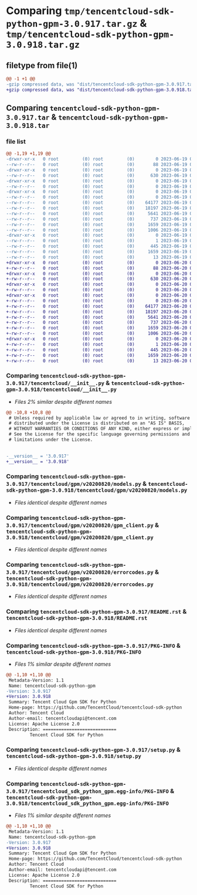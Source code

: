 # Comparing `tmp/tencentcloud-sdk-python-gpm-3.0.917.tar.gz` & `tmp/tencentcloud-sdk-python-gpm-3.0.918.tar.gz`

## filetype from file(1)

```diff
@@ -1 +1 @@
-gzip compressed data, was "dist/tencentcloud-sdk-python-gpm-3.0.917.tar", last modified: Mon Jun 19 00:26:14 2023, max compression
+gzip compressed data, was "dist/tencentcloud-sdk-python-gpm-3.0.918.tar", last modified: Tue Jun 20 02:41:20 2023, max compression
```

## Comparing `tencentcloud-sdk-python-gpm-3.0.917.tar` & `tencentcloud-sdk-python-gpm-3.0.918.tar`

### file list

```diff
@@ -1,19 +1,19 @@
-drwxr-xr-x   0 root         (0) root         (0)        0 2023-06-19 00:26:14.000000 tencentcloud-sdk-python-gpm-3.0.917/
--rw-r--r--   0 root         (0) root         (0)       88 2023-06-19 00:26:14.000000 tencentcloud-sdk-python-gpm-3.0.917/setup.cfg
-drwxr-xr-x   0 root         (0) root         (0)        0 2023-06-19 00:26:14.000000 tencentcloud-sdk-python-gpm-3.0.917/tencentcloud/
--rw-r--r--   0 root         (0) root         (0)      630 2023-06-19 00:26:14.000000 tencentcloud-sdk-python-gpm-3.0.917/tencentcloud/__init__.py
-drwxr-xr-x   0 root         (0) root         (0)        0 2023-06-19 00:26:14.000000 tencentcloud-sdk-python-gpm-3.0.917/tencentcloud/gpm/
--rw-r--r--   0 root         (0) root         (0)        0 2023-06-19 00:26:14.000000 tencentcloud-sdk-python-gpm-3.0.917/tencentcloud/gpm/__init__.py
-drwxr-xr-x   0 root         (0) root         (0)        0 2023-06-19 00:26:14.000000 tencentcloud-sdk-python-gpm-3.0.917/tencentcloud/gpm/v20200820/
--rw-r--r--   0 root         (0) root         (0)        0 2023-06-19 00:26:14.000000 tencentcloud-sdk-python-gpm-3.0.917/tencentcloud/gpm/v20200820/__init__.py
--rw-r--r--   0 root         (0) root         (0)    64177 2023-06-19 00:26:14.000000 tencentcloud-sdk-python-gpm-3.0.917/tencentcloud/gpm/v20200820/models.py
--rw-r--r--   0 root         (0) root         (0)    18197 2023-06-19 00:26:14.000000 tencentcloud-sdk-python-gpm-3.0.917/tencentcloud/gpm/v20200820/gpm_client.py
--rw-r--r--   0 root         (0) root         (0)     5641 2023-06-19 00:26:14.000000 tencentcloud-sdk-python-gpm-3.0.917/tencentcloud/gpm/v20200820/errorcodes.py
--rw-r--r--   0 root         (0) root         (0)      737 2023-06-19 00:26:14.000000 tencentcloud-sdk-python-gpm-3.0.917/README.rst
--rw-r--r--   0 root         (0) root         (0)     1659 2023-06-19 00:26:14.000000 tencentcloud-sdk-python-gpm-3.0.917/PKG-INFO
--rw-r--r--   0 root         (0) root         (0)     1006 2023-06-19 00:26:14.000000 tencentcloud-sdk-python-gpm-3.0.917/setup.py
-drwxr-xr-x   0 root         (0) root         (0)        0 2023-06-19 00:26:14.000000 tencentcloud-sdk-python-gpm-3.0.917/tencentcloud_sdk_python_gpm.egg-info/
--rw-r--r--   0 root         (0) root         (0)        1 2023-06-19 00:26:14.000000 tencentcloud-sdk-python-gpm-3.0.917/tencentcloud_sdk_python_gpm.egg-info/dependency_links.txt
--rw-r--r--   0 root         (0) root         (0)      445 2023-06-19 00:26:14.000000 tencentcloud-sdk-python-gpm-3.0.917/tencentcloud_sdk_python_gpm.egg-info/SOURCES.txt
--rw-r--r--   0 root         (0) root         (0)     1659 2023-06-19 00:26:14.000000 tencentcloud-sdk-python-gpm-3.0.917/tencentcloud_sdk_python_gpm.egg-info/PKG-INFO
--rw-r--r--   0 root         (0) root         (0)       13 2023-06-19 00:26:14.000000 tencentcloud-sdk-python-gpm-3.0.917/tencentcloud_sdk_python_gpm.egg-info/top_level.txt
+drwxr-xr-x   0 root         (0) root         (0)        0 2023-06-20 02:41:20.000000 tencentcloud-sdk-python-gpm-3.0.918/
+-rw-r--r--   0 root         (0) root         (0)       88 2023-06-20 02:41:20.000000 tencentcloud-sdk-python-gpm-3.0.918/setup.cfg
+drwxr-xr-x   0 root         (0) root         (0)        0 2023-06-20 02:41:20.000000 tencentcloud-sdk-python-gpm-3.0.918/tencentcloud/
+-rw-r--r--   0 root         (0) root         (0)      630 2023-06-20 02:41:20.000000 tencentcloud-sdk-python-gpm-3.0.918/tencentcloud/__init__.py
+drwxr-xr-x   0 root         (0) root         (0)        0 2023-06-20 02:41:20.000000 tencentcloud-sdk-python-gpm-3.0.918/tencentcloud/gpm/
+-rw-r--r--   0 root         (0) root         (0)        0 2023-06-20 02:41:20.000000 tencentcloud-sdk-python-gpm-3.0.918/tencentcloud/gpm/__init__.py
+drwxr-xr-x   0 root         (0) root         (0)        0 2023-06-20 02:41:20.000000 tencentcloud-sdk-python-gpm-3.0.918/tencentcloud/gpm/v20200820/
+-rw-r--r--   0 root         (0) root         (0)        0 2023-06-20 02:41:20.000000 tencentcloud-sdk-python-gpm-3.0.918/tencentcloud/gpm/v20200820/__init__.py
+-rw-r--r--   0 root         (0) root         (0)    64177 2023-06-20 02:41:20.000000 tencentcloud-sdk-python-gpm-3.0.918/tencentcloud/gpm/v20200820/models.py
+-rw-r--r--   0 root         (0) root         (0)    18197 2023-06-20 02:41:20.000000 tencentcloud-sdk-python-gpm-3.0.918/tencentcloud/gpm/v20200820/gpm_client.py
+-rw-r--r--   0 root         (0) root         (0)     5641 2023-06-20 02:41:20.000000 tencentcloud-sdk-python-gpm-3.0.918/tencentcloud/gpm/v20200820/errorcodes.py
+-rw-r--r--   0 root         (0) root         (0)      737 2023-06-20 02:41:20.000000 tencentcloud-sdk-python-gpm-3.0.918/README.rst
+-rw-r--r--   0 root         (0) root         (0)     1659 2023-06-20 02:41:20.000000 tencentcloud-sdk-python-gpm-3.0.918/PKG-INFO
+-rw-r--r--   0 root         (0) root         (0)     1006 2023-06-20 02:41:20.000000 tencentcloud-sdk-python-gpm-3.0.918/setup.py
+drwxr-xr-x   0 root         (0) root         (0)        0 2023-06-20 02:41:20.000000 tencentcloud-sdk-python-gpm-3.0.918/tencentcloud_sdk_python_gpm.egg-info/
+-rw-r--r--   0 root         (0) root         (0)        1 2023-06-20 02:41:20.000000 tencentcloud-sdk-python-gpm-3.0.918/tencentcloud_sdk_python_gpm.egg-info/dependency_links.txt
+-rw-r--r--   0 root         (0) root         (0)      445 2023-06-20 02:41:20.000000 tencentcloud-sdk-python-gpm-3.0.918/tencentcloud_sdk_python_gpm.egg-info/SOURCES.txt
+-rw-r--r--   0 root         (0) root         (0)     1659 2023-06-20 02:41:20.000000 tencentcloud-sdk-python-gpm-3.0.918/tencentcloud_sdk_python_gpm.egg-info/PKG-INFO
+-rw-r--r--   0 root         (0) root         (0)       13 2023-06-20 02:41:20.000000 tencentcloud-sdk-python-gpm-3.0.918/tencentcloud_sdk_python_gpm.egg-info/top_level.txt
```

### Comparing `tencentcloud-sdk-python-gpm-3.0.917/tencentcloud/__init__.py` & `tencentcloud-sdk-python-gpm-3.0.918/tencentcloud/__init__.py`

 * *Files 2% similar despite different names*

```diff
@@ -10,8 +10,8 @@
 # Unless required by applicable law or agreed to in writing, software
 # distributed under the License is distributed on an "AS IS" BASIS,
 # WITHOUT WARRANTIES OR CONDITIONS OF ANY KIND, either express or implied.
 # See the License for the specific language governing permissions and
 # limitations under the License.
 
 
-__version__ = '3.0.917'
+__version__ = '3.0.918'
```

### Comparing `tencentcloud-sdk-python-gpm-3.0.917/tencentcloud/gpm/v20200820/models.py` & `tencentcloud-sdk-python-gpm-3.0.918/tencentcloud/gpm/v20200820/models.py`

 * *Files identical despite different names*

### Comparing `tencentcloud-sdk-python-gpm-3.0.917/tencentcloud/gpm/v20200820/gpm_client.py` & `tencentcloud-sdk-python-gpm-3.0.918/tencentcloud/gpm/v20200820/gpm_client.py`

 * *Files identical despite different names*

### Comparing `tencentcloud-sdk-python-gpm-3.0.917/tencentcloud/gpm/v20200820/errorcodes.py` & `tencentcloud-sdk-python-gpm-3.0.918/tencentcloud/gpm/v20200820/errorcodes.py`

 * *Files identical despite different names*

### Comparing `tencentcloud-sdk-python-gpm-3.0.917/README.rst` & `tencentcloud-sdk-python-gpm-3.0.918/README.rst`

 * *Files identical despite different names*

### Comparing `tencentcloud-sdk-python-gpm-3.0.917/PKG-INFO` & `tencentcloud-sdk-python-gpm-3.0.918/PKG-INFO`

 * *Files 1% similar despite different names*

```diff
@@ -1,10 +1,10 @@
 Metadata-Version: 1.1
 Name: tencentcloud-sdk-python-gpm
-Version: 3.0.917
+Version: 3.0.918
 Summary: Tencent Cloud Gpm SDK for Python
 Home-page: https://github.com/TencentCloud/tencentcloud-sdk-python
 Author: Tencent Cloud
 Author-email: tencentcloudapi@tencent.com
 License: Apache License 2.0
 Description: ============================
         Tencent Cloud SDK for Python
```

### Comparing `tencentcloud-sdk-python-gpm-3.0.917/setup.py` & `tencentcloud-sdk-python-gpm-3.0.918/setup.py`

 * *Files identical despite different names*

### Comparing `tencentcloud-sdk-python-gpm-3.0.917/tencentcloud_sdk_python_gpm.egg-info/PKG-INFO` & `tencentcloud-sdk-python-gpm-3.0.918/tencentcloud_sdk_python_gpm.egg-info/PKG-INFO`

 * *Files 1% similar despite different names*

```diff
@@ -1,10 +1,10 @@
 Metadata-Version: 1.1
 Name: tencentcloud-sdk-python-gpm
-Version: 3.0.917
+Version: 3.0.918
 Summary: Tencent Cloud Gpm SDK for Python
 Home-page: https://github.com/TencentCloud/tencentcloud-sdk-python
 Author: Tencent Cloud
 Author-email: tencentcloudapi@tencent.com
 License: Apache License 2.0
 Description: ============================
         Tencent Cloud SDK for Python
```

